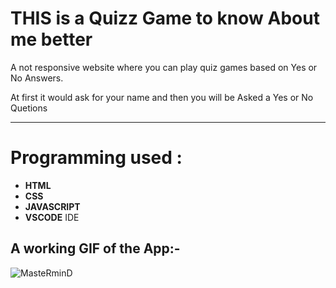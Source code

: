 THIS is a Quizz Game to know About me better
============================================
A not responsive website where you can play quiz games based on Yes or No Answers.

At first it would ask for your name and then you will be Asked a Yes or No Quetions 

----

# Programming used : 

- **HTML**
-  **CSS**
-  **JAVASCRIPT**
-  **VSCODE** IDE


## A working GIF of the App:-
 
 ![MasteRminD](https://media3.giphy.com/media/dSPgjR1RzQ3BIk4rwm/giphy.gif?cid=790b761105a834e14df97cc7095f2aaea7180f255028c9ef&rid=giphy.gif&ct=g)

